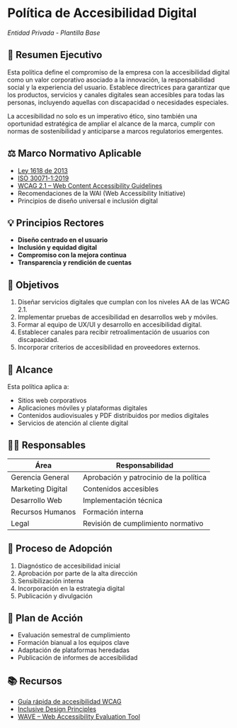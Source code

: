 # Política de Accesibilidad Digital  
*Entidad Privada - Plantilla Base*

## 🧭 Resumen Ejecutivo

Esta política define el compromiso de la empresa con la accesibilidad digital como un valor corporativo asociado a la innovación, la responsabilidad social y la experiencia del usuario. Establece directrices para garantizar que los productos, servicios y canales digitales sean accesibles para todas las personas, incluyendo aquellas con discapacidad o necesidades especiales.

La accesibilidad no solo es un imperativo ético, sino también una oportunidad estratégica de ampliar el alcance de la marca, cumplir con normas de sostenibilidad y anticiparse a marcos regulatorios emergentes.

## ⚖️ Marco Normativo Aplicable

- [Ley 1618 de 2013](https://www.funcionpublica.gov.co/eva/gestornormativo/norma.php?i=52098)
- [ISO 30071-1:2019](https://www.iso.org/standard/70904.html)
- [WCAG 2.1 – Web Content Accessibility Guidelines](https://www.w3.org/TR/WCAG21/)
- Recomendaciones de la WAI (Web Accessibility Initiative)
- Principios de diseño universal e inclusión digital

## 💡 Principios Rectores

- **Diseño centrado en el usuario**
- **Inclusión y equidad digital**
- **Compromiso con la mejora continua**
- **Transparencia y rendición de cuentas**

## 🎯 Objetivos

1. Diseñar servicios digitales que cumplan con los niveles AA de las WCAG 2.1.
2. Implementar pruebas de accesibilidad en desarrollos web y móviles.
3. Formar al equipo de UX/UI y desarrollo en accesibilidad digital.
4. Establecer canales para recibir retroalimentación de usuarios con discapacidad.
5. Incorporar criterios de accesibilidad en proveedores externos.

## 🎯 Alcance

Esta política aplica a:
- Sitios web corporativos
- Aplicaciones móviles y plataformas digitales
- Contenidos audiovisuales y PDF distribuidos por medios digitales
- Servicios de atención al cliente digital

## 🧑‍💼 Responsables

| Área | Responsabilidad |
|------|-----------------|
| Gerencia General | Aprobación y patrocinio de la política |
| Marketing Digital | Contenidos accesibles |
| Desarrollo Web | Implementación técnica |
| Recursos Humanos | Formación interna |
| Legal | Revisión de cumplimiento normativo |

## 🔄 Proceso de Adopción

1. Diagnóstico de accesibilidad inicial
2. Aprobación por parte de la alta dirección
3. Sensibilización interna
4. Incorporación en la estrategia digital
5. Publicación y divulgación

## 🚀 Plan de Acción

- Evaluación semestral de cumplimiento
- Formación bianual a los equipos clave
- Adaptación de plataformas heredadas
- Publicación de informes de accesibilidad

## 📚 Recursos

- [Guía rápida de accesibilidad WCAG](https://www.w3.org/WAI/WCAG21/quickref/)
- [Inclusive Design Principles](https://inclusivedesignprinciples.org/)
- [WAVE – Web Accessibility Evaluation Tool](https://wave.webaim.org/)

<!-- Este archivo puede servir como anexo a las políticas ESG o de experiencia del cliente -->
